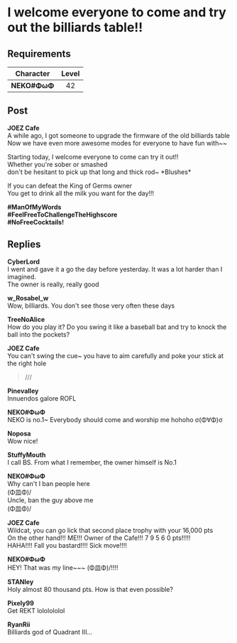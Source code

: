# I welcome everyone to come and try out the billiards table!!
## Requirements
| Character  |Level|
|------------|:---:|
|**NEKO#ΦωΦ**| 42  |

## Post
**JOEZ Cafe**<br>
A while ago, I got someone to upgrade the firmware of the old billiards table<br>
Now we have even more awesome modes for everyone to have fun with\~\~

Starting today, I welcome everyone to come can try it out!!<br>
Whether you're sober or smashed<br>
don't be hesitant to pick up that long and thick rod\~ \*Blushes\*

If you can defeat the King of Germs owner<br>
You get to drink all the milk you want for the day!!!

**\#ManOfMyWords**<br>
**\#FeelFreeToChallengeTheHighscore**<br>
**\#NoFreeCocktails!**
## Replies
**CyberLord**<br>
I went and gave it a go the day before yesterday. It was a lot harder than I imagined.<br>
The owner is really, really good

**w_Rosabel_w**<br>
Wow, billiards. You don't see those very often these days

**TreeNoAlice**<br>
How do you play it? Do you swing it like a baseball bat and try to knock the ball into the pockets?

**JOEZ Cafe**<br>
You can't swing the cue\~ you have to aim carefully and poke your stick at the right hole<br>
>///

**Pinevalley**<br>
Innuendos galore ROFL

**NEKO#ΦωΦ**<br>
NEKO is no.1\~ Everybody should come and worship me hohoho σ(Φ∀Φ)σ

**Noposa**<br>
Wow nice!

**StuffyMouth**<br>
I call BS. From what I remember, the owner himself is No.1

**NEKO#ΦωΦ**<br>
Why can't I ban people here <br>
(Φ皿Φ)/<br>
Uncle, ban the guy above me <br>
(Φ皿Φ)/

**JOEZ Cafe**<br>
Wildcat, you can go lick that second place trophy with your 16,000 pts<br>
On the other hand!!! ME!!! Owner of the Cafe!!! 7 9 5 6 0 pts!!!!!<br>
HAHA!!!! Fall you bastard!!!! Sick move!!!!

**NEKO#ΦωΦ**<br>
HEY! That was my line\~\~\~ (Φ皿Φ)/!!!!

**STANley**<br>
Holy almost 80 thousand pts. How is that even possible?

**Pixely99**<br>
Get REKT lololololol

**RyanRii**<br>
Billiards god of Quadrant III...

